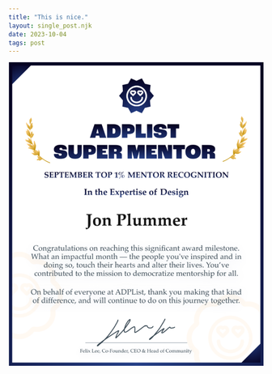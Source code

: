 ```yaml
---
title: "This is nice."
layout: single_post.njk
date: 2023-10-04
tags: post
---
```


![](/assets/images/2023/10/Certification-of-Recognition-September-136-860x1024.png)
